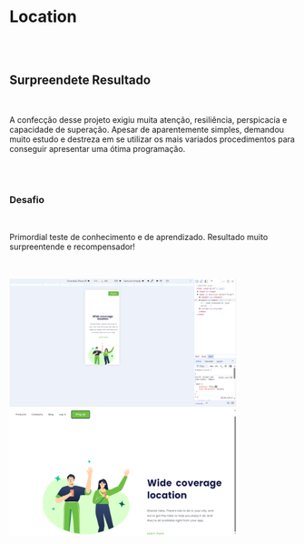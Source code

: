 <h1>Location</h1>
<br>
<br>
<h2>Surpreendete Resultado</h2>
<br>
<p>A confecção desse projeto exigiu muita atenção, resiliência, perspicacia e capacidade 
de superação. Apesar de aparentemente simples, demandou muito estudo e destreza em se utilizar 
os mais variados procedimentos para conseguir apresentar uma ótima programação.</p>
<br>
<br>
<h3>Desafio</h3>
<br>
<p>Primordial teste de conhecimento e de aprendizado. Resultado muito surpreentende 
e recompensador!</p>
<br>
<br>
<img src="https://github.com/Sidsantos87/Location-project/blob/master/img/Captura%20de%20Tela%20(80).png?raw=true" alt="imagem-pc" width="400px">
<br>

<img src="https://github.com/Sidsantos87/Location-project/blob/master/img/Captura%20de%20Tela%20(81).png?raw=true" alt="imagem-pc" width="400px">
